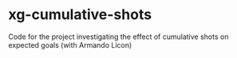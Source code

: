 # xg-cumulative-shots
Code for the project investigating the effect of cumulative shots on expected goals (with Armando Licon)

